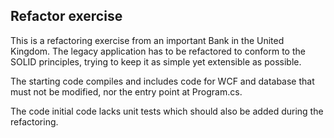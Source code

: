 ## Refactor exercise

This is a refactoring exercise from an important Bank in the United Kingdom. The legacy application has to be refactored to conform to the SOLID principles, trying to keep it as simple yet extensible as possible.

The starting code compiles and includes code for WCF and database that must not be modified, nor the entry point at Program.cs.

The code initial code lacks unit tests which should also be added during the refactoring.